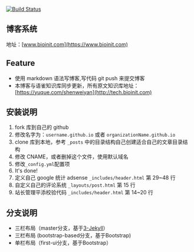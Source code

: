[![Build Status](https://travis-ci.com/dejavuzhou/dejavuzhou.github.io.svg?branch=master)](https://travis-ci.com/dejavuzhou/dejavuzhou.github.io)

## 博客系统

地址：[www.bioinit.com](https://www.bioinit.com)

## Feature

- 使用 markdown 语法写博客,写代码 git push 来提交博客
- 本博客与语雀知识库同步更新，所有原文知识库地址：[https://yuque.com/shenweiyan](http://tech.bioinit.com)

## 安装说明

1. fork 库到自己的 github
2. 修改名字为：`username.github.io` 或者 `organizationName.github.io`
3. clone 库到本地，参考 `_posts` 中的目录结构自己创建适合自己的文章目录结构
4. 修改 CNAME，或者删掉这个文件，使用默认域名
5. 修改`_config.yml`配置项
6. It's done!
7. 定义自己 google 统计 adsense  `_includes/header.html`  第 29~48 行
8. 自定义自己的评论系统  `_layouts/post.html` 第 15 行
9. 站长管理平添校验代码  `_includes/header.html` 第 14~20 行
 
## 分支说明

- 三栏布局（master分支，基于[3-Jekyll](https://github.com/P233/3-Jekyll)）
- 三栏布局 (bootstrap-based分支，基于Bootstrap)
- 单栏布局（first-ui分支，基于Bootstrap）
